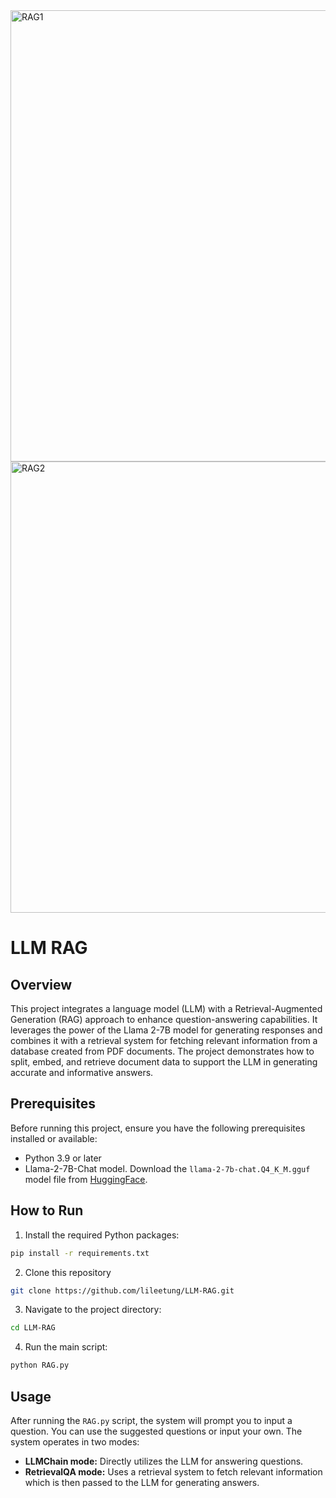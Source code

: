 <img width="722" alt="RAG1" src="https://github.com/lileetung/LLM-RAG/assets/83776772/ed4a6d7b-7a58-47a6-913c-0081c1d6ad7d">
<img width="722" alt="RAG2" src="https://github.com/lileetung/LLM-RAG/assets/83776772/29aeaa24-466d-4aa6-a9c8-b6e0203bb439">

# LLM RAG

## Overview

This project integrates a language model (LLM) with a Retrieval-Augmented Generation (RAG) approach to enhance question-answering capabilities. It leverages the power of the Llama 2-7B model for generating responses and combines it with a retrieval system for fetching relevant information from a database created from PDF documents. The project demonstrates how to split, embed, and retrieve document data to support the LLM in generating accurate and informative answers.

## Prerequisites

Before running this project, ensure you have the following prerequisites installed or available:

- Python 3.9 or later
- Llama-2-7B-Chat model. Download the `llama-2-7b-chat.Q4_K_M.gguf` model file from [HuggingFace](https://huggingface.co/TheBloke/Llama-2-7B-Chat-GGUF/tree/main).

## How to Run

1. Install the required Python packages:

```bash
pip install -r requirements.txt
```

2. Clone this repository

```bash
git clone https://github.com/lileetung/LLM-RAG.git
```

3. Navigate to the project directory:

```bash
cd LLM-RAG
```

4. Run the main script:

```bash
python RAG.py
```

## Usage

After running the `RAG.py` script, the system will prompt you to input a question. You can use the suggested questions or input your own. The system operates in two modes:

- **LLMChain mode:** Directly utilizes the LLM for answering questions.
- **RetrievalQA mode:** Uses a retrieval system to fetch relevant information which is then passed to the LLM for generating answers.


